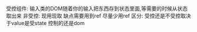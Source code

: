 受控组件:
    输入类的DOM随着你的输入把东西存到状态里面,等需要的时候从状态取出来
非受控:
    现用现取 缺点需要用到ref 尽量少用ref
区分: 
    受控还是不受控取决于value是受state 控制的还是dom 